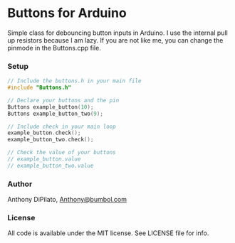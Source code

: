 # Buttons for Arduino

Simple class for debouncing button inputs in Arduino. I use the internal pull up resistors because I am lazy. If you are not like me,  you can change the pinmode in the Buttons.cpp file.

### Setup

```c++
// Include the buttons.h in your main file
#include "Buttons.h"

// Declare your buttons and the pin
Buttons example_button(10);
Buttons example_button_two(9);

// Include check in your main loop
example_button.check();
example_button_two.check();

// Check the value of your buttons
// example_button.value
// example_button_two.value

```


### Author
Anthony DiPilato, Anthony@bumbol.com

### License
All code is available under the MIT license. See LICENSE file for info.
